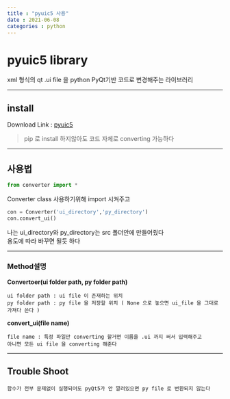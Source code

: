 ```yaml
---
title : "pyuic5 사용"
date : 2021-06-08
categories : python
---
```


# pyuic5 library
xml 형식의 qt .ui file 을 python PyQt기반 코드로 변경해주는 라이브러리  
  
---  
## install
Download Link : [pyuic5](https://github.com/Abdelatief/Pyuic5-Tool/tree/master/src)  
>pip 로 install 하지않아도 코드 자체로 converting 가능하다   

---
## 사용법
```python
from converter import *
```
Converter class 사용하기위해 import 시켜주고

```python
con = Converter('ui_directory','py_directory')
con.convert_ui()
```
나는 ui_directory와 py_directory는 src 폴더안에 만들어줬다  
용도에 따라 바꾸면 될듯 하다  
  
  
---
### Method설명  
**Convertoer(ui folder path, py folder path)**  
```
ui folder path : ui file 이 존재하는 위치  
py folder path : py file 을 저장할 위치 ( None 으로 놓으면 ui_file 을 그대로 가져다 쓴다 )
```

**convert_ui(file name)**  
```
file name : 특정 파일만 converting 할거면 이름을 .ui 까지 써서 입력해주고  
아니면 모든 ui file 을 converting 해준다  
```

---
## Trouble Shoot
    함수가 전부 문제없이 실행되어도 pyQt5가 안 깔려있으면 py file 로 변환되지 않는다
